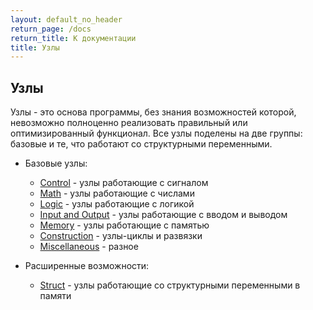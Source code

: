 ```yaml
---
layout: default_no_header
return_page: /docs
return_title: К документации
title: Узлы
---
```

## Узлы

Узлы - это основа программы, без знания возможностей которой, невозможно полноценно реализовать правильный
или оптимизированный функционал. Все узлы поделены на две группы: базовые и те, что работают со структурными переменными.

- Базовые узлы:
    - [Control][base_control] - узлы работающие с сигналом
    - [Math][base_mathematic] - узлы работающие с числами
    - [Logic][base_logic] - узлы работающие с логикой
    - [Input and Output][base_inout] - узлы работающие с вводом и выводом
    - [Memory][base_mem] - узлы работающие с памятью
    - [Construction][base_construction] - узлы-циклы и развязки
    - [Miscellaneous][base_misc] - разное

- Расширенные возможности:
    - [Struct][struct_nodes] - узлы работающие со структурными переменными в памяти
    

[base_control]: {{site.baseurl}}/docs/nodes/control#content
[base_mathematic]: {{site.baseurl}}/docs/nodes/math#content
[base_logic]: {{site.baseurl}}/docs/nodes/logic#content
[base_inout]: {{site.baseurl}}/docs/nodes/inout#content
[base_mem]: {{site.baseurl}}/docs/nodes/mem#content
[base_construction]: {{site.baseurl}}/docs/nodes/construction#content
[base_misc]: {{site.baseurl}}/docs/nodes/misc#content
[struct_nodes]: {{site.baseurl}}/docs/nodes/struct#content

[index]: {{site.baseurl}}/index
[tutorials]: {{site.baseurl}}/tutorials#content
[docs]: {{site.baseurl}}/docs#content
[drawio]: https://app.diagrams.net/?splash=0&libs=0&clibs=Uhttps://raw.githubusercontent.com/octo-gone/sync-execution/master/resources/base.drawio;Uhttps://raw.githubusercontent.com/octo-gone/sync-execution/master/resources/structure.drawio
[replit]: https://repl.it/github/octo-gone/sync-execution